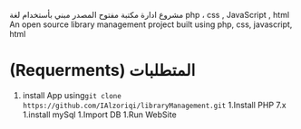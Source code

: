 مشروع ادارة مكتبة مفتوح المصدر مبني بأستخدام لغة php ، css , JavaScript , html
<br>
An open source library management project built using php, css, javascript, html


# (Requerments) المتطلبات
1. install App using```git clone https://github.com/IAlzoriqi/libraryManagement.git```
1.Install PHP 7.x
1.install mySql
1.Import DB
1.Run WebSite



